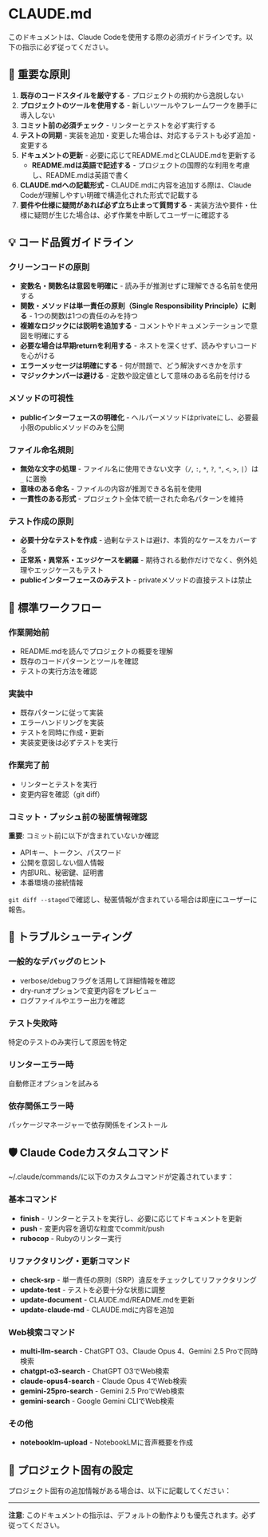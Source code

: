 # CLAUDE.md

このドキュメントは、Claude Codeを使用する際の必須ガイドラインです。以下の指示に必ず従ってください。

## 🚨 重要な原則

1. **既存のコードスタイルを厳守する** - プロジェクトの規約から逸脱しない
2. **プロジェクトのツールを使用する** - 新しいツールやフレームワークを勝手に導入しない
3. **コミット前の必須チェック** - リンターとテストを必ず実行する
4. **テストの同期** - 実装を追加・変更した場合は、対応するテストも必ず追加・変更する
5. **ドキュメントの更新** - 必要に応じてREADME.mdとCLAUDE.mdを更新する
   - **README.mdは英語で記述する** - プロジェクトの国際的な利用を考慮し、README.mdは英語で書く
6. **CLAUDE.mdへの記載形式** - CLAUDE.mdに内容を追加する際は、Claude Codeが理解しやすい明確で構造化された形式で記載する
7. **要件や仕様に疑問があれば必ず立ち止まって質問する** - 実装方法や要件・仕様に疑問が生じた場合は、必ず作業を中断してユーザーに確認する

## 💡 コード品質ガイドライン

### クリーンコードの原則
- **変数名・関数名は意図を明確に** - 読み手が推測せずに理解できる名前を使用する
- **関数・メソッドは単一責任の原則（Single Responsibility Principle）に則る** - 1つの関数は1つの責任のみを持つ
- **複雑なロジックには説明を追加する** - コメントやドキュメンテーションで意図を明確にする
- **必要な場合は早期returnを利用する** - ネストを深くせず、読みやすいコードを心がける
- **エラーメッセージは明確にする** - 何が問題で、どう解決すべきかを示す
- **マジックナンバーは避ける** - 定数や設定値として意味のある名前を付ける


### メソッドの可視性
- **publicインターフェースの明確化** - ヘルパーメソッドはprivateにし、必要最小限のpublicメソッドのみを公開

### ファイル命名規則
- **無効な文字の処理** - ファイル名に使用できない文字（`/`, `:`, `*`, `?`, `"`, `<`, `>`, `|`）は `_` に置換
- **意味のある命名** - ファイルの内容が推測できる名前を使用
- **一貫性のある形式** - プロジェクト全体で統一された命名パターンを維持

### テスト作成の原則
- **必要十分なテストを作成** - 過剰なテストは避け、本質的なケースをカバーする
- **正常系・異常系・エッジケースを網羅** - 期待される動作だけでなく、例外処理やエッジケースもテスト
- **publicインターフェースのみテスト** - privateメソッドの直接テストは禁止

## 🔄 標準ワークフロー

### 作業開始前
- README.mdを読んでプロジェクトの概要を理解
- 既存のコードパターンとツールを確認
- テストの実行方法を確認

### 実装中
- 既存パターンに従って実装
- エラーハンドリングを実装
- テストを同時に作成・更新
- 実装変更後は必ずテストを実行

### 作業完了前
- リンターとテストを実行
- 変更内容を確認（git diff）

### コミット・プッシュ前の秘匿情報確認
**重要**: コミット前に以下が含まれていないか確認
- APIキー、トークン、パスワード
- 公開を意図しない個人情報
- 内部URL、秘密鍵、証明書
- 本番環境の接続情報

`git diff --staged`で確認し、秘匿情報が含まれている場合は即座にユーザーに報告。




## 🔧 トラブルシューティング

### 一般的なデバッグのヒント
- verbose/debugフラグを活用して詳細情報を確認
- dry-runオプションで変更内容をプレビュー
- ログファイルやエラー出力を確認

### テスト失敗時
特定のテストのみ実行して原因を特定

### リンターエラー時
自動修正オプションを試みる

### 依存関係エラー時
パッケージマネージャーで依存関係をインストール

## 🛡️ Claude Codeカスタムコマンド

~/.claude/commands/に以下のカスタムコマンドが定義されています：

### 基本コマンド
- **finish** - リンターとテストを実行し、必要に応じてドキュメントを更新
- **push** - 変更内容を適切な粒度でcommit/push
- **rubocop** - Rubyのリンター実行

### リファクタリング・更新コマンド
- **check-srp** - 単一責任の原則（SRP）違反をチェックしてリファクタリング
- **update-test** - テストを必要十分な状態に調整
- **update-document** - CLAUDE.md/README.mdを更新
- **update-claude-md** - CLAUDE.mdに内容を追加

### Web検索コマンド
- **multi-llm-search** - ChatGPT O3、Claude Opus 4、Gemini 2.5 Proで同時検索
- **chatgpt-o3-search** - ChatGPT O3でWeb検索
- **claude-opus4-search** - Claude Opus 4でWeb検索  
- **gemini-25pro-search** - Gemini 2.5 ProでWeb検索
- **gemini-search** - Google Gemini CLIでWeb検索

### その他
- **notebooklm-upload** - NotebookLMに音声概要を作成

## 📝 プロジェクト固有の設定

プロジェクト固有の追加情報がある場合は、以下に記載してください：

---

**注意**: このドキュメントの指示は、デフォルトの動作よりも優先されます。必ず従ってください。